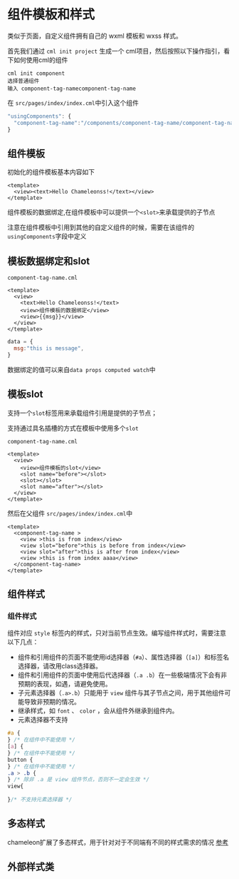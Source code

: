 # 组件模板和样式
类似于页面，自定义组件拥有自己的 wxml 模板和 wxss 样式。

首先我们通过 `cml init project` 生成一个 cml项目，然后按照以下操作指引，看下如何使用cml的组件

``` 
cml init component
选择普通组件
输入 component-tag-namecomponent-tag-name
```

在 `src/pages/index/index.cml`中引入这个组件

```javascript
"usingComponents": {
  "component-tag-name":"/components/component-tag-name/component-tag-name"
}
```

## 组件模板

初始化的组件模板基本内容如下

```vue
<template>
  <view><text>Hello Chameleonss!</text></view>
</template>
```

组件模板的数据绑定,在组件模板中可以提供一个`<slot>`来承载提供的子节点

注意在组件模板中引用到其他的自定义组件的时候，需要在该组件的`usingComponents`字段中定义

## 模板数据绑定和slot

`component-tag-name.cml`

```vue
<template>
  <view>
    <text>Hello Chameleonss!</text>
    <view>组件模板的数据绑定</view>  
    <view>{{msg}}</view>
  </view>
</template>
```

```javascript
data = {
  msg:"this is message",
}
```

数据绑定的值可以来自`data props computed watch`中

## 模板slot

支持一个`slot`标签用来承载组件引用是提供的子节点；

支持通过具名插槽的方式在模板中使用多个`slot`

`component-tag-name.cml`

```vue
<template>
  <view>
    <view>组件模板的slot</view>
    <slot name="before"></slot>
    <slot></slot>
    <slot name="after"></slot>
  </view>
</template>
```

然后在父组件 `src/pages/index/index.cml`中

```vue
<template>
  <component-tag-name >
    <view >this is from index</view>
    <view slot="before">this is before from index</view>
    <view slot="after">this is after from index</view>
    <view >this is from index aaaa</view>
  </component-tag-name>
</template>
```



## 组件样式

### 组件样式

组件对应 `style` 标签内的样式，只对当前节点生效。编写组件样式时，需要注意以下几点：

- 组件和引用组件的页面不能使用id选择器（`#a`）、属性选择器（`[a]`）和标签名选择器，请改用class选择器。
- 组件和引用组件的页面中使用后代选择器（`.a .b`）在一些极端情况下会有非预期的表现，如遇，请避免使用。
- 子元素选择器（`.a>.b`）只能用于 `view` 组件与其子节点之间，用于其他组件可能导致非预期的情况。
- 继承样式，如 `font` 、 `color` ，会从组件外继承到组件内。
- 元素选择器不支持

```css
#a {
} /* 在组件中不能使用 */
[a] {
} /* 在组件中不能使用 */
button {
} /* 在组件中不能使用 */
.a > .b {
} /* 除非 .a 是 view 组件节点，否则不一定会生效 */
view{
  
}/* 不支持元素选择器 */
```



## 多态样式

chameleon扩展了多态样式，用于针对对于不同端有不同的样式需求的情况 [参考](https://cmljs.org/doc/view/cmss/css_diff.html)

## 外部样式类